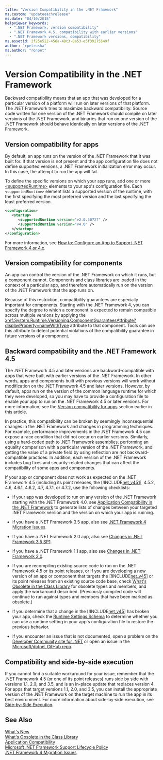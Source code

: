 ```yaml
---
title: "Version Compatibility in the .NET Framework"
ms.custom: "updateeachrelease"
ms.date: "04/10/2018"
helpviewer_keywords: 
  - ".NET Framework, version compatibility"
  - ".NET Framework 4.5, compatibility with earlier versions"
  - ".NET Framework versions, compatibility"
ms.assetid: 2f25e522-456a-48c3-8a53-e5f39275649f
author: "rpetrusha"
ms.author: "ronpet"
---
```

# Version Compatibility in the .NET Framework
Backward compatibility means that an app that was developed for a particular version of a platform will run on later versions of that platform. The .NET Framework tries to maximize backward compatibility: Source code written for one version of the .NET Framework should compile on later versions of the .NET Framework, and binaries that run on one version of the .NET Framework should behave identically on later versions of the .NET Framework.  
  
<a name="Apps"></a>   
## Version compatibility for apps  
 By default, an app runs on the version of the .NET Framework that it was built for. If that version is not present and the app configuration file does not define supported versions, a .NET Framework initialization error may occur. In this case, the attempt to run the app will fail.  
  
 To define the specific versions on which your app runs, add one or more [\<supportedRuntime>](../../../docs/framework/configure-apps/file-schema/startup/supportedruntime-element.md) elements to your app's configuration file. Each `<supportedRuntime>` element lists a supported version of the runtime, with the first specifying the most preferred version and the last specifying the least preferred version.  
  
```xml  
<configuration>  
   <startup>  
      <supportedRuntime version="v2.0.50727" />  
      <supportedRuntime version="v4.0" />  
   </startup>  
</configuration>  
```  
  
 For more information, see [How to: Configure an App to Support .NET Framework 4 or 4.x](../../../docs/framework/migration-guide/how-to-configure-an-app-to-support-net-framework-4-or-4-5.md).  
  
## Version compatibility for components  
 An app can control the version of the .NET Framework on which it runs, but a component cannot. Components and class libraries are loaded in the context of a particular app, and therefore automatically run on the version of the .NET Framework that the app runs on.  
  
 Because of this restriction, compatibility guarantees are especially important for components. Starting with the .NET Framework 4, you can specify the degree to which a component is expected to remain compatible across multiple versions by applying the <xref:System.Runtime.Versioning.ComponentGuaranteesAttribute?displayProperty=nameWithType> attribute to that component. Tools can use this attribute to detect potential violations of the compatibility guarantee in future versions of a component.  
  
## Backward compatibility and the .NET Framework 4.5  
 The .NET Framework 4.5 and later versions are backward-compatible with apps that were built with earlier versions of the .NET Framework. In other words, apps and components built with previous versions will work without modification on the .NET Framework 4.5 and later versions. However, by default, apps run on the version of the common language runtime for which they were developed, so you may have to provide a configuration file to enable your app to run on the .NET Framework 4.5 or later versions. For more information, see the [Version compatibility for apps](#Apps) section earlier in this article.  
  
 In practice, this compatibility can be broken by seemingly inconsequential changes in the .NET Framework and changes in programming techniques. For example, performance improvements in the .NET Framework 4.5 can expose a race condition that did not occur on earlier versions. Similarly, using a hard-coded path to .NET Framework assemblies, performing an equality comparison with a particular version of the .NET Framework, and getting the value of a private field by using reflection are not backward-compatible practices. In addition, each version of the .NET Framework includes bug fixes and security-related changes that can affect the compatibility of some apps and components.  
  
 If your app or component does not work as expected on the .NET Framework 4.5 (including its point releases, the [!INCLUDE[net_v451](../../../includes/net-v451-md.md)], 4.5.2, 4.6, 4.6.1, 4.6.2, 4.7, 4.7.1, or 4.7.2, use the following checklists:  
  
-  If your app was developed to run on any version of the .NET Framework starting with the .NET Framework 4.0, see [Application Compatibility in the .NET Framework](application-compatibility.md) to generate lists of changes between your targeted .NET Framework version and the version on which your app is running.  

- If you have a .NET Framework 3.5 app, also see [.NET Framework 4 Migration Issues](../../../docs/framework/migration-guide/net-framework-4-migration-issues.md).

- If you have a .NET Framework 2.0 app, also see [Changes in .NET Framework 3.5 SP1](http://go.microsoft.com/fwlink/?LinkId=186989).

- If you have a .NET Framework 1.1 app, also see [Changes in .NET Framework 2.0](http://go.microsoft.com/fwlink/?LinkID=125263).  
  
-   If you are recompiling existing source code to run on the .NET Framework 4.5 or its point releases, or if you are developing a new version of an app or component that targets the [!INCLUDE[net_v45](../../../includes/net-v45-md.md)] or its point releases from an existing source code base, check [What's Obsolete in the Class Library](../../../docs/framework/whats-new/whats-obsolete.md) for obsolete types and members, and apply the workaround described. (Previously compiled code will continue to run against types and members that have been marked as obsolete.)  
  
-   If you determine that a change in the [!INCLUDE[net_v45](../../../includes/net-v45-md.md)] has broken your app, check the [Runtime Settings Schema](../../../docs/framework/configure-apps/file-schema/runtime/index.md) to determine whether you can use a runtime setting in your app's configuration file to restore the previous behavior.  
  
-   If you encounter an issue that is not documented, open a problem on the [Developer Community site for .NET](https://developercommunity.visualstudio.com/spaces/61/index.html) or open an issue in the [Microsoft/dotnet GitHub repo](https://github.com/microsoft/dotnet/issues).
  
## Compatibility and side-by-side execution  
 If you cannot find a suitable workaround for your issue, remember that the .NET Framework 4.5 (or one of its point releases) runs side by side with versions 1.1, 2.0, and 3.5, and is an in-place update that replaces version 4. For apps that target versions 1.1, 2.0, and 3.5, you can install the appropriate version of the .NET Framework on the target machine to run the app in its best environment. For more information about side-by-side execution, see [Side-by-Side Execution](../../../docs/framework/deployment/side-by-side-execution.md).  
  
## See Also  
 [What's New](../../../docs/framework/whats-new/index.md)  
 [What's Obsolete in the Class Library](../../../docs/framework/whats-new/whats-obsolete.md)  
 [Application Compatibility](../../../docs/framework/migration-guide/application-compatibility.md)  
 [Microsoft .NET Framework Support Lifecycle Policy](http://go.microsoft.com/fwlink/p/?LinkId=248212)  
 [.NET Framework 4 Migration Issues](../../../docs/framework/migration-guide/net-framework-4-migration-issues.md)
